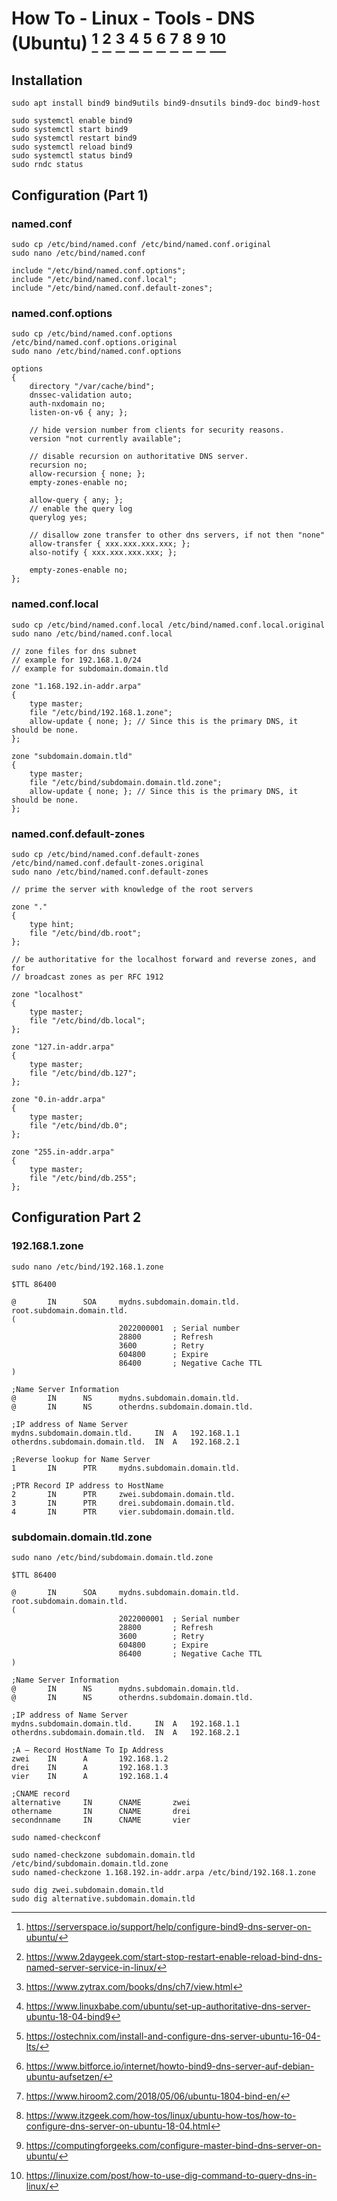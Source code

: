 # How To - Linux - Tools - DNS (Ubuntu) [^1] [^2] [^3] [^4] [^5] [^6] [^7] [^8] [^9] [^10]

## Installation

```
sudo apt install bind9 bind9utils bind9-dnsutils bind9-doc bind9-host
```

```
sudo systemctl enable bind9
sudo systemctl start bind9
sudo systemctl restart bind9
sudo systemctl reload bind9
sudo systemctl status bind9
sudo rndc status
```

## Configuration (Part 1)

### named.conf

```
sudo cp /etc/bind/named.conf /etc/bind/named.conf.original
sudo nano /etc/bind/named.conf
```

```
include "/etc/bind/named.conf.options";
include "/etc/bind/named.conf.local";
include "/etc/bind/named.conf.default-zones";
```

### named.conf.options

```
sudo cp /etc/bind/named.conf.options /etc/bind/named.conf.options.original
sudo nano /etc/bind/named.conf.options
```

```
options 
{
    directory "/var/cache/bind";
    dnssec-validation auto;
    auth-nxdomain no;
    listen-on-v6 { any; };

    // hide version number from clients for security reasons.
    version "not currently available";

    // disable recursion on authoritative DNS server.
    recursion no;           
    allow-recursion { none; };
    empty-zones-enable no;

    allow-query { any; };
    // enable the query log
    querylog yes;

    // disallow zone transfer to other dns servers, if not then "none"
    allow-transfer { xxx.xxx.xxx.xxx; };
    also-notify { xxx.xxx.xxx.xxx; };

    empty-zones-enable no;
};
```

### named.conf.local

```
sudo cp /etc/bind/named.conf.local /etc/bind/named.conf.local.original
sudo nano /etc/bind/named.conf.local
```

```
// zone files for dns subnet
// example for 192.168.1.0/24
// example for subdomain.domain.tld

zone "1.168.192.in-addr.arpa" 
{
    type master;
    file "/etc/bind/192.168.1.zone";
    allow-update { none; }; // Since this is the primary DNS, it should be none.
};

zone "subdomain.domain.tld"
{
    type master;
    file "/etc/bind/subdomain.domain.tld.zone";
    allow-update { none; }; // Since this is the primary DNS, it should be none.
};
```

### named.conf.default-zones

```
sudo cp /etc/bind/named.conf.default-zones /etc/bind/named.conf.default-zones.original
sudo nano /etc/bind/named.conf.default-zones
```

```
// prime the server with knowledge of the root servers

zone "." 
{
    type hint;
    file "/etc/bind/db.root";
};

// be authoritative for the localhost forward and reverse zones, and for
// broadcast zones as per RFC 1912

zone "localhost" 
{
    type master;
    file "/etc/bind/db.local";
};

zone "127.in-addr.arpa"
{
    type master;
    file "/etc/bind/db.127";
};

zone "0.in-addr.arpa"
{
    type master;
    file "/etc/bind/db.0";
};

zone "255.in-addr.arpa"
{
    type master;
    file "/etc/bind/db.255";
};
```

## Configuration Part 2

### 192.168.1.zone

```
sudo nano /etc/bind/192.168.1.zone
```

```
$TTL 86400

@       IN      SOA     mydns.subdomain.domain.tld.     root.subdomain.domain.tld.
(
                        2022000001  ; Serial number
                        28800       ; Refresh
                        3600        ; Retry
                        604800      ; Expire
                        86400       ; Negative Cache TTL
)

;Name Server Information
@       IN      NS      mydns.subdomain.domain.tld.
@       IN      NS      otherdns.subdomain.domain.tld.

;IP address of Name Server
mydns.subdomain.domain.tld.     IN  A   192.168.1.1
otherdns.subdomain.domain.tld.  IN  A   192.168.2.1

;Reverse lookup for Name Server
1       IN      PTR     mydns.subdomain.domain.tld.

;PTR Record IP address to HostName
2       IN      PTR     zwei.subdomain.domain.tld.
3       IN      PTR     drei.subdomain.domain.tld.
4       IN      PTR     vier.subdomain.domain.tld.
```

### subdomain.domain.tld.zone

```
sudo nano /etc/bind/subdomain.domain.tld.zone
```

```
$TTL 86400

@       IN      SOA     mydns.subdomain.domain.tld.     root.subdomain.domain.tld.
(
                        2022000001  ; Serial number
                        28800       ; Refresh
                        3600        ; Retry
                        604800      ; Expire
                        86400       ; Negative Cache TTL
)

;Name Server Information
@       IN      NS      mydns.subdomain.domain.tld.
@       IN      NS      otherdns.subdomain.domain.tld.

;IP address of Name Server
mydns.subdomain.domain.tld.     IN  A   192.168.1.1
otherdns.subdomain.domain.tld.  IN  A   192.168.2.1

;A – Record HostName To Ip Address
zwei    IN      A       192.168.1.2
drei    IN      A       192.168.1.3
vier    IN      A       192.168.1.4

;CNAME record
alternative     IN      CNAME       zwei
othername       IN      CNAME       drei
secondnname     IN      CNAME       vier
```

```
sudo named-checkconf

sudo named-checkzone subdomain.domain.tld /etc/bind/subdomain.domain.tld.zone
sudo named-checkzone 1.168.192.in-addr.arpa /etc/bind/192.168.1.zone

sudo dig zwei.subdomain.domain.tld
sudo dig alternative.subdomain.domain.tld
```

[^1]: https://serverspace.io/support/help/configure-bind9-dns-server-on-ubuntu/
[^2]: https://www.2daygeek.com/start-stop-restart-enable-reload-bind-dns-named-server-service-in-linux/
[^3]: https://www.zytrax.com/books/dns/ch7/view.html
[^4]: https://www.linuxbabe.com/ubuntu/set-up-authoritative-dns-server-ubuntu-18-04-bind9
[^5]: https://ostechnix.com/install-and-configure-dns-server-ubuntu-16-04-lts/
[^6]: https://www.bitforce.io/internet/howto-bind9-dns-server-auf-debian-ubuntu-aufsetzen/
[^7]: https://www.hiroom2.com/2018/05/06/ubuntu-1804-bind-en/
[^8]: https://www.itzgeek.com/how-tos/linux/ubuntu-how-tos/how-to-configure-dns-server-on-ubuntu-18-04.html
[^9]: https://computingforgeeks.com/configure-master-bind-dns-server-on-ubuntu/
[^10]: https://linuxize.com/post/how-to-use-dig-command-to-query-dns-in-linux/